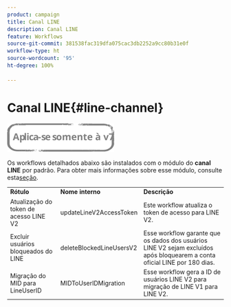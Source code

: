 ```yaml
---
product: campaign
title: Canal LINE
description: Canal LINE
feature: Workflows
source-git-commit: 381538fac319dfa075cac3db2252a9cc80b31e0f
workflow-type: ht
source-wordcount: '95'
ht-degree: 100%

---
```



# Canal LINE{#line-channel}

![](../../assets/v7-only.svg)

Os workflows detalhados abaixo são instalados com o módulo do **canal LINE** por padrão. Para obter mais informações sobre esse módulo, consulte esta[seção](../../delivery/using/line-channel.md).

<table> 
 <tbody> 
  <tr> 
   <td> <strong>Rótulo</strong><br /> </td> 
   <td> <strong>Nome interno</strong><br /> </td> 
   <td> <strong>Descrição</strong><br /> </td> 
  </tr> 
  <tr> 
   <td> <span class="uicontrol">Atualização do token de acesso LINE V2</span> <br /> </td> 
   <td> <span class="uicontrol">updateLineV2AccessToken</span> <br /> </td> 
   <td> Este workflow atualiza o token de acesso para LINE V2.<br /> </td> 
  </tr> 
  <tr> 
   <td> <span class="uicontrol">Excluir usuários bloqueados do LINE</span> <br /> </td> 
   <td> <span class="uicontrol">deleteBlockedLineUsersV2</span> <br /> </td> 
   <td> Esse workflow garante que os dados dos usuários LINE V2 sejam excluídos após bloquearem a conta oficial LINE por 180 dias.<br /> </td> 
  </tr> 
  <tr> 
   <td> <span class="uicontrol">Migração do MID para LineUserID</span> <br /> </td> 
   <td> <span class="uicontrol">MIDToUserIDMigration</span> <br /> </td> 
   <td> Esse workflow gera a ID de usuários LINE V2 para migração de LINE V1 para LINE V2.<br /> </td> 
  </tr> 
 </tbody> 
</table>

